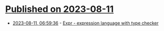 # [Published on 2023-08-11](index.md)

* [2023-08-11, 06:59:36](https://lobste.rs/s/0mnt3y/expr_expression_language_with_type) - [Expr - expression language with type checker](https://expr.medv.io/)
